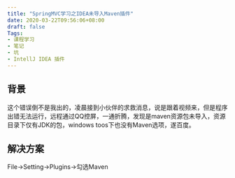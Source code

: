 ```yaml
---
title: "SpringMVC学习之IDEA未导入Maven插件"
date: 2020-03-22T09:56:06+08:00
draft: false
Tags:
- 课程学习
- 笔记
- 坑
- IntellJ IDEA 插件
---
```

## 背景
这个错误倒不是我出的，凌晨接到小伙伴的求救消息，说是跟着视频来，但是程序出错无法运行，远程通过QQ控屏，一通折腾，发现是maven资源包未导入，资源目录下仅有JDK的包，windows toos下也没有Maven选项，遂百度。
## 解决方案
File->Setting->Plugins->勾选Maven

